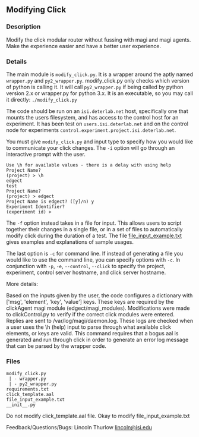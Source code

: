 ## Modifying Click

### Description

Modify the click modular router without fussing with magi and magi agents.
Make the experience easier and have a better user experience.

### Details

The main module is `modify_click.py`.  It is a wrapper around the aptly named
`wrapper.py` and `py2_wrapper.py`.  modify_click.py only checks which version
of python is calling it.  It will call `py2_wrapper.py` if being called by
python version 2.x or wrapper.py for python 3.x.  It is an executable, so
you may call it directly: `./modify_click.py`

The code should be run on an `isi.deterlab.net` host, specifically one that
mounts the users filesystem, and has access to the control host for an
experiment.  It has been test on `users.isi.deterlab.net` and on the control
node for experiments `control.experiment.project.isi.deterlab.net`.

You must give `modify_click.py` and input type to specify how you would like
to communicate your click changes. The `-i` option will go through an
interactive prompt with the user.

```
Use \h for available values - there is a delay with using help
Project Name?
(project) > \h    
edgect
test
Project Name?
(project) > edgect
Project Name is edgect? ([y]/n) y
Experiment Identifier?
(experiment id) >
```

The `-f` option instead takes in a file for input.  This allows users to
script together their changes in a single file, or in a set of files to
automatically modify click during the duration of a test.  The file
[file_input_example.txt](./modify_click/file_input_example.txt)
gives examples and explanations of sample usages.

The last option is `-c` for command line.  If instead of generating a file
you would like to use the command line, you can specify options with `-c`.
In conjunction with `-p`, `-e`, `--control`, `--click` to specify the
project, experiment, control server hostname, and click server hostname.

More details:

Based on the inputs given by the user, the code configures a dictionary with
['msg', 'element', 'key', 'value'] keys.  These keys are required by the
clickAgent magi module (edgect/magi_modules).  Modifications were made to
clickControl.py to verify if the correct click modules were entered. Replies
are sent to /var/log/magi/daemon.log.  These logs are checked when a user
uses the \h (help) input to parse through what available click elements, or
keys are valid.  This command requires that a bogus aal is generated and run
through click in order to generate an error log message that can be parsed
by the wrapper code.

### Files
```
modify_click.py
 | - wrapper.py
 | - py2_wrapper.py
requirements.txt
click_template.aal
file_input_example.txt
__init__.py
```

Do not modify click_template.aal file.  Okay to modify file_input_example.txt

Feedback/Questions/Bugs: Lincoln Thurlow <lincoln@isi.edu>

